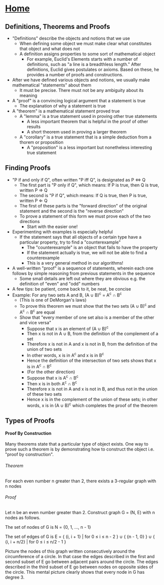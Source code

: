 # [Home](../README.md) 
## Definitions, Theorems and Proofs
* "Definitions" describe the objects and notions that we use
  * When defining some object we must make clear what constitutes that object and what does not
  * A definition assigns properties to some sort of mathematical object
    * For example, Euclid's Elements starts with a number of definitions, such as "a line is a breadthless length." After definitions, Euclid gives postulates or axioms. Based on these, he provides a number of proofs and constructions.
* After we have defined various objects and notions, we usually make mathematical "statements" about them
  * It must be precise. There must not be any ambiguity about its meaning
* A "proof" is a convincing logical argument that a statement is true
  * The explanation of why a statement is true
* A "theorem" is a mathematical statement proved true
  * A "lemma" is a true statement used in proving other true statements
    * A less important theorem that is helpful in the proof of other results
    * A short theorem used in proving a larger theorem
  * A "corollary" is a true statement that is a simple deduction from a thorem or proposition
    * A "proposition" is a less important but nonetheless interesting true statement
## Finding Proofs
* "P if and only if Q", often written "P iff Q", is designated as P &#8660; Q
  * The first part is "P only if Q", which means: If P is true, then Q is true, written P &#8658; Q
  * The second is "P if Q", which means: If Q is true, then P is true, written P &#8656; Q
  * The first of these parts is the "forward direction" of the original statement and the second is the "reverse direction"
  * To prove a statement of this form we must prove each of the two directions
    * Start with the easier one!
* Experimenting with examples is especially helpful
  * If the statement says that all objects of a certain type have a particular property, try to find a "counterexample"
    * The "counterexample" is an object that fails to have the property
    * If the statement actually is true, we will not be able to find a counterexample
    * This is a very general method in our algorithms!
* A well-written "proof" is a sequence of statements, wherein each one follows by simple reasoning from previous statements in the sequence
  * Some small details are left out where they are obvious e.g. the definition of "even" and "odd" numbers
* A few tips: be patient, come back to it, be neat, be concise
* Example: For any two sets A and B, (A &#8746; B)<sup>c</sup> = A<sup>c</sup> &#8745; B<sup>c</sup>
  * (This is one of DeMorgan's laws)
  * To prove this theorem we must show that the two sets (A &#8746; B)<sup>c</sup> and A<sup>c</sup> &#8745; B<sup>c</sup> are equal
  * Show that "every member of one set also is a member of the other and vice versa"
    * Suppose that x is an element of (A &#8746; B)<sup>c</sup>
    * Then x is not in A &#8746; B, from the definition of the complement of a set
    * Therefore x is not in A and x is not in B, from the definition of the union of two sets
    * In other words, x is in A<sup>c</sup> and x is in B<sup>c</sup>
    * Hence the definition of the intersection of two sets shows that x is in A<sup>c</sup> &#8745; B<sup>c</sup>
    * (For the other direction)
    * Suppose that x is A<sup>c</sup> &#8745; B<sup>c</sup>
    * Then x is in both A<sup>c</sup> &#8745; B<sup>c</sup>
    * Therefore x is not in A and x is not in B, and thus not in the union of these two sets
    * Hence x is in the complement of the union of these sets; in other words, x is in (A &#8746; B)<sup>c</sup> which completes the proof of the theorem
## Types of Proofs
#### Proof By Construction
Many theorems state that a particular type of object exists. One way to prove such a theorem is by demonstrating how to construct the object i.e. "proof by construction".

###### Theorem
For each even number n greater than 2, there exists a 3-regular graph with n nodes

###### Proof
Let n be an even number greater than 2. Construct graph G = (N, E) with n nodes as follows.

The set of nodes of G is N = {0, 1, ..., n - 1}

The set of edges of G is E = { {i, i + 1} | for 0 &le; i &le; n - 2 } &#8746; { {n - 1, 0} } &#8746; { {i, i + n/2} | for 0 &le; i &le; n/2 - 1 }

Picture the nodes of this graph written consecutively around the circumference of a circle. In that case the edges described in the first and second subset of E go between adjacent pairs around the circle. The edges described in the third subset of E go between nodes on opposite sides of the circle. This mental picture clearly shows that every node in G has degree 3. 

